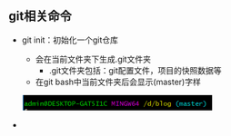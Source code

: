 ## git相关命令

* git init：初始化一个git仓库

  * 会在当前文件夹下生成.git文件夹
    * .git文件夹包括：git配置文件，项目的快照数据等
  * 在git bash中当前文件夹后会显示\(master\)字样

  ![](/assets/git_init.png)

* 


